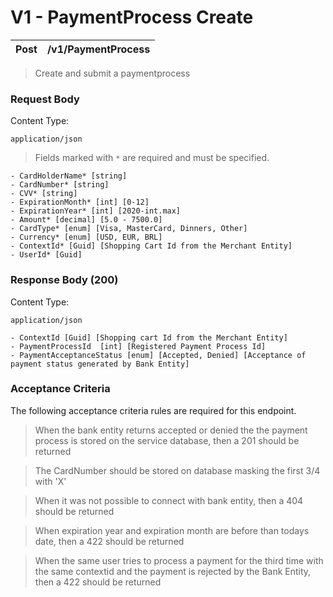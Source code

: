 # V1 - PaymentProcess Create

| Post | /v1/PaymentProcess | 
| :-: | :-: | 

> Create and submit a paymentprocess

### Request Body

Content Type:

```
application/json

```

> Fields marked with `*` are required and must be specified.

```
- CardHolderName* [string] 
- CardNumber* [string] 
- CVV* [string]
- ExpirationMonth* [int] [0-12]
- ExpirationYear* [int] [2020-int.max]
- Amount* [decimal] [5.0 - 7500.0]
- CardType* [enum] [Visa, MasterCard, Dinners, Other]
- Currency* [enum] [USD, EUR, BRL]
- ContextId* [Guid] [Shopping Cart Id from the Merchant Entity]
- UserId* [Guid]

```

### Response Body (200)

Content Type:

```
application/json

```

```
- ContextId [Guid] [Shopping cart Id from the Merchant Entity]
- PaymentProcessId  [int] [Registered Payment Process Id]
- PaymentAcceptanceStatus [enum] [Accepted, Denied] [Acceptance of payment status generated by Bank Entity]
```

### Acceptance Criteria

The following acceptance criteria rules are required for this endpoint.

> When the bank entity returns accepted or denied the the payment process is stored on the service database, then a 201 should be returned


> The CardNumber should be stored on database masking the first 3/4 with 'X'


> When it was not possible to connect with bank entity, then a 404 should be returned


> When expiration year and expiration month are before than todays date, then a 422 should be returned


> When the same user tries to process a payment for the third time with the same contextid and the payment is rejected by the Bank Entity, then a 422 should be returned
  